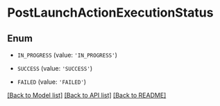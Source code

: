 # PostLaunchActionExecutionStatus


## Enum

* `IN_PROGRESS` (value: `'IN_PROGRESS'`)

* `SUCCESS` (value: `'SUCCESS'`)

* `FAILED` (value: `'FAILED'`)

[[Back to Model list]](../README.md#documentation-for-models) [[Back to API list]](../README.md#documentation-for-api-endpoints) [[Back to README]](../README.md)


